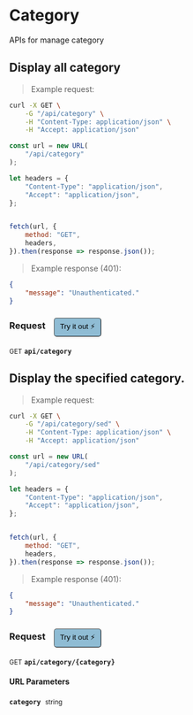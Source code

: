 # Category

APIs for manage category

## Display all category




> Example request:

```bash
curl -X GET \
    -G "/api/category" \
    -H "Content-Type: application/json" \
    -H "Accept: application/json"
```

```javascript
const url = new URL(
    "/api/category"
);

let headers = {
    "Content-Type": "application/json",
    "Accept": "application/json",
};


fetch(url, {
    method: "GET",
    headers,
}).then(response => response.json());
```


> Example response (401):

```json
{
    "message": "Unauthenticated."
}
```
<div id="execution-results-GETapi-category" hidden>
    <blockquote>Received response<span id="execution-response-status-GETapi-category"></span>:</blockquote>
    <pre class="json"><code id="execution-response-content-GETapi-category"></code></pre>
</div>
<div id="execution-error-GETapi-category" hidden>
    <blockquote>Request failed with error:</blockquote>
    <pre><code id="execution-error-message-GETapi-category"></code></pre>
</div>
<form id="form-GETapi-category" data-method="GET" data-path="api/category" data-authed="0" data-hasfiles="0" data-headers='{"Content-Type":"application\/json","Accept":"application\/json"}' onsubmit="event.preventDefault(); executeTryOut('GETapi-category', this);">
<h3>
    Request&nbsp;&nbsp;&nbsp;
        <button type="button" style="background-color: #8fbcd4; padding: 5px 10px; border-radius: 5px; border-width: thin;" id="btn-tryout-GETapi-category" onclick="tryItOut('GETapi-category');">Try it out ⚡</button>
    <button type="button" style="background-color: #c97a7e; padding: 5px 10px; border-radius: 5px; border-width: thin;" id="btn-canceltryout-GETapi-category" onclick="cancelTryOut('GETapi-category');" hidden>Cancel</button>&nbsp;&nbsp;
    <button type="submit" style="background-color: #6ac174; padding: 5px 10px; border-radius: 5px; border-width: thin;" id="btn-executetryout-GETapi-category" hidden>Send Request 💥</button>
    </h3>
<p>
<small class="badge badge-green">GET</small>
 <b><code>api/category</code></b>
</p>
</form>


## Display the specified category.




> Example request:

```bash
curl -X GET \
    -G "/api/category/sed" \
    -H "Content-Type: application/json" \
    -H "Accept: application/json"
```

```javascript
const url = new URL(
    "/api/category/sed"
);

let headers = {
    "Content-Type": "application/json",
    "Accept": "application/json",
};


fetch(url, {
    method: "GET",
    headers,
}).then(response => response.json());
```


> Example response (401):

```json
{
    "message": "Unauthenticated."
}
```
<div id="execution-results-GETapi-category--category-" hidden>
    <blockquote>Received response<span id="execution-response-status-GETapi-category--category-"></span>:</blockquote>
    <pre class="json"><code id="execution-response-content-GETapi-category--category-"></code></pre>
</div>
<div id="execution-error-GETapi-category--category-" hidden>
    <blockquote>Request failed with error:</blockquote>
    <pre><code id="execution-error-message-GETapi-category--category-"></code></pre>
</div>
<form id="form-GETapi-category--category-" data-method="GET" data-path="api/category/{category}" data-authed="0" data-hasfiles="0" data-headers='{"Content-Type":"application\/json","Accept":"application\/json"}' onsubmit="event.preventDefault(); executeTryOut('GETapi-category--category-', this);">
<h3>
    Request&nbsp;&nbsp;&nbsp;
        <button type="button" style="background-color: #8fbcd4; padding: 5px 10px; border-radius: 5px; border-width: thin;" id="btn-tryout-GETapi-category--category-" onclick="tryItOut('GETapi-category--category-');">Try it out ⚡</button>
    <button type="button" style="background-color: #c97a7e; padding: 5px 10px; border-radius: 5px; border-width: thin;" id="btn-canceltryout-GETapi-category--category-" onclick="cancelTryOut('GETapi-category--category-');" hidden>Cancel</button>&nbsp;&nbsp;
    <button type="submit" style="background-color: #6ac174; padding: 5px 10px; border-radius: 5px; border-width: thin;" id="btn-executetryout-GETapi-category--category-" hidden>Send Request 💥</button>
    </h3>
<p>
<small class="badge badge-green">GET</small>
 <b><code>api/category/{category}</code></b>
</p>
<h4 class="fancy-heading-panel"><b>URL Parameters</b></h4>
<p>
<b><code>category</code></b>&nbsp;&nbsp;<small>string</small>  &nbsp;
<input type="text" name="category" data-endpoint="GETapi-category--category-" data-component="url" required  hidden>
<br>
</p>
</form>



